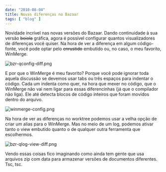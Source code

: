 ```yaml
---
date: "2010-08-04"
title: Novas diferenças no Bazaar
tags: [ "blog" ]
---
```

Novidade incrível nas novas versões do Bazaar. Dando continuidade à sua versão <strike>boiola</strike> gráfica, agora é possível configurar quantos visualizadores de diferenças você quiser. Na hora de ver a diferença em algum código-fonte, você pode optar pelo <strike>enrustido</strike> embutido ou, no caso, o meu favorito, WinMerge.

![bzr-qconfig-diff.png](/images/PJUq6Rm.png)

E por que o WinMerge é meu favorito? Porque você pode ignorar toda aquela discussão se devemos usar tabs ou três espaços para indentar o código. Cada um indenta como quer, na hora que mexer no código, que o WinMerge não vai nem ligar para essas diferencinhas (já que o compilador não liga). Ele até detecta blocos de código inteiros que foram movidos dentro do arquivo.

![winmerge-config.png](/images/GhleL1b.png)

Na hora de ver as diferenças no worktree podemos usar a velha opção de criar um alias para o WinMerge. Mas no meio de um log, podemos ativar tanto o view embutido quanto o de qualquer outra ferramenta que escolhermos.

![bzr-qlog-view-diff.png](/images/A9MtWLA.png)

Vendo essas coisas fico imaginando como ainda tem gente que usa arquivos zip com data para armazenar versões de documentos diferentes. Tsc, tsc.
